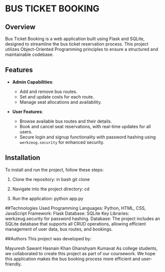 # BUS TICKET BOOKING

## Overview
Bus Ticket Booking is a web application built using Flask and SQLite, designed to streamline the bus ticket reservation process. This project utilizes Object-Oriented Programming principles to ensure a structured and maintainable codebase.

## Features
- **Admin Capabilities**:
  - Add and remove bus routes.
  - Set and update costs for each route.
  - Manage seat allocations and availability.

- **User Features**:
  - Browse available bus routes and their details.
  - Book and cancel seat reservations, with real-time updates for all users.
  - Secure login and signup functionality with password hashing using `werkzeug.security` for enhanced security.

## Installation

To install and run the project, follow these steps:

1. Clone the repository:
   in bash
   git clone <repository-url>
   
2. Navigate into the project directory:
   cd <project-directory>
   
3. Run the application:
   python app.py

##Technologies Used
Programming Languages: Python, HTML, CSS, JavaScript
Framework: Flask
Database: SQLite
Key Libraries:
werkzeug.security for password hashing.
Database:
The project includes an SQLite database that supports all CRUD operations, allowing efficient management of user data, bus routes, and bookings.

##Authors
This project was developed by:

Mayuresh Sawant
Hasnain Khan
Ghanshyam Kumavat
As college students, we collaborated to create this project as part of our coursework. We hope this application makes the bus booking process more efficient and user-friendly.
